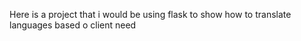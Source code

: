 Here is a project that i would be using flask to show how to translate  languages based o client need 
